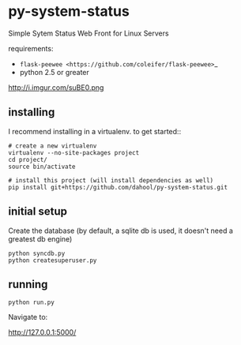 py-system-status
================

Simple Sytem Status Web Front for Linux Servers

requirements:

* `flask-peewee <https://github.com/coleifer/flask-peewee>`_
* python 2.5 or greater

http://i.imgur.com/suBE0.png


installing
----------

I recommend installing in a virtualenv.  to get started::

    # create a new virtualenv
    virtualenv --no-site-packages project
    cd project/
    source bin/activate

    # install this project (will install dependencies as well)
    pip install git+https://github.com/dahool/py-system-status.git


initial setup
-------------

Create the database (by default, a sqlite db is used, it doesn't need a greatest db engine)

    python syncdb.py
    python createsuperuser.py
    
running
--------
    
    python run.py

Navigate to:

http://127.0.0.1:5000/
